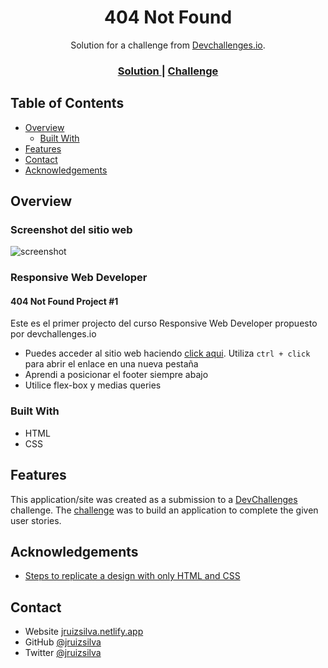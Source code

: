 <!-- Please update value in the {}  -->

<h1 align="center">404 Not Found</h1>

<div align="center">
   Solution for a challenge from  <a href="http://devchallenges.io" target="_blank">Devchallenges.io</a>.
</div>

<div align="center">
  <h3>
    <a href="https://devchallenges-project-1.netlify.app/">
      Solution
    </a>
    <span> | </span>
    <a href="https://devchallenges.io/challenges/wBunSb7FPrIepJZAg0sY">
      Challenge
    </a>
  </h3>
</div>

<!-- TABLE OF CONTENTS -->

## Table of Contents

- [Overview](#overview)
  - [Built With](#built-with)
- [Features](#features)
- [Contact](#contact)
- [Acknowledgements](#acknowledgements)

<!-- OVERVIEW -->

## Overview

### Screenshot del sitio web

![screenshot](https://awesomescreenshot.s3.amazonaws.com/image/1849999/6272225-16e6346f0b31b4713943471508c5b599.png?X-Amz-Algorithm=AWS4-HMAC-SHA256&X-Amz-Credential=AKIAJSCJQ2NM3XLFPVKA%2F20210224%2Fus-east-1%2Fs3%2Faws4_request&X-Amz-Date=20210224T015322Z&X-Amz-Expires=28800&X-Amz-SignedHeaders=host&X-Amz-Signature=edc7d3b560c3e2573288182ae3729ffe348f9c13acf8c402012e4f101501028b)

### Responsive Web Developer

#### 404 Not Found Project #1

Este es el primer projecto del curso Responsive Web Developer propuesto por devchallenges.io

- Puedes acceder al sitio web haciendo [click aqui](https://devchallenges-project-1.netlify.app/). Utiliza `ctrl + click` para abrir el enlace en una nueva pestaña
- Aprendi a posicionar el footer siempre abajo
- Utilice flex-box y medias queries

### Built With

<!-- This section should list any major frameworks that you built your project using. Here are a few examples.-->

- HTML
- CSS

## Features

<!-- List the features of your application or follow the template. Don't share the figma file here :) -->

This application/site was created as a submission to a [DevChallenges](https://devchallenges.io/paths/responsive-web-developer) challenge. The [challenge](https://devchallenges.io/challenges/wBunSb7FPrIepJZAg0sY) was to build an application to complete the given user stories.

## Acknowledgements

<!-- This section should list any articles or add-ons/plugins that helps you to complete the project. This is optional but it will help you in the future. For exmpale -->

- [Steps to replicate a design with only HTML and CSS](https://devchallenges-blogs.web.app/how-to-replicate-design/)

## Contact

- Website [jruizsilva.netlify.app](https://jruizsilva.netlify.app)
- GitHub [@jruizsilva](https://github.com/jruizsilva)
- Twitter [@jruizsilva](https://twitter.com/jruizsilva)
